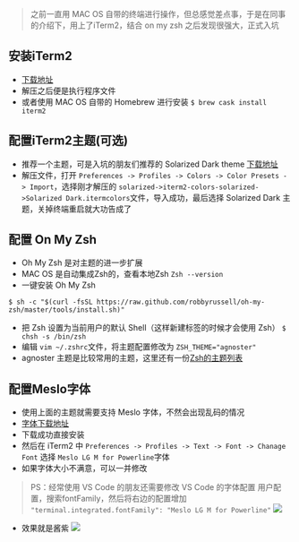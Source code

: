 > 之前一直用 MAC OS 自带的终端进行操作，但总感觉差点事，于是在同事的介绍下，用上了iTerm2，结合 on my zsh 之后发现很强大，正式入坑

## 安装iTerm2
* [下载地址](https://www.iterm2.com/index.html)
* 解压之后便是执行程序文件
* 或者使用 MAC OS 自带的 Homebrew 进行安装 `$ brew cask install iterm2`

## 配置iTerm2主题(可选)
* 推荐一个主题，可是入坑的朋友们推荐的 Solarized Dark theme [下载地址](http://ethanschoonover.com/solarized)
* 解压文件，打开 ``` Preferences -> Profiles -> Colors -> Color Presets -> Import ```，选择刚才解压的 ``` solarized->iterm2-colors-solarized->Solarized Dark.itermcolors ```文件，导入成功，最后选择 Solarized Dark 主题，关掉终端重启就大功告成了

## 配置 On My Zsh
* Oh My Zsh 是对主题的进一步扩展
* MAC OS 是自动集成Zsh的，查看本地Zsh ``` Zsh --version ```
* 一键安装 Oh My Zsh

``` $ sh -c "$(curl -fsSL https://raw.github.com/robbyrussell/oh-my-zsh/master/tools/install.sh)" ```

* 把 Zsh 设置为当前用户的默认 Shell（这样新建标签的时候才会使用 Zsh）  ``` $ chsh -s /bin/zsh ```
* 编辑 ``` vim ~/.zshrc ```文件，将主题配置修改为 ``` ZSH_THEME="agnoster" ``` 
* agnoster 主题是比较常用的主题，这里还有一份[Zsh的主题列表](https://github.com/robbyrussell/oh-my-zsh/wiki/themes)

## 配置Meslo字体
* 使用上面的主题就需要支持 Meslo 字体，不然会出现乱码的情况
* [字体下载地址](https://github.com/powerline/fonts/blob/master/Meslo%20Slashed/Meslo%20LG%20M%20Regular%20for%20Powerline.ttf)
* 下载成功直接安装
* 然后在 iTerm2 中 ``` Preferences -> Profiles -> Text -> Font -> Chanage Font ``` 选择 ``` Meslo LG M for Powerline ```字体
* 如果字体大小不满意，可以一并修改

> PS：经常使用 VS Code 的朋友还需要修改 VS Code 的字体配置
> 用户配置，搜索fontFamily，然后将右边的配置增加 ``` "terminal.integrated.fontFamily": "Meslo LG M for Powerline" ```
> ![](../images/WX20180419-152128.png)

* 效果就是酱紫 
![](../images/item2.jpg)